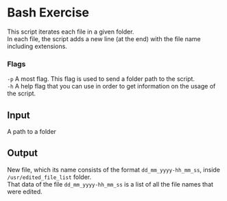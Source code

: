 # Bash Exercise

This script iterates each file in a given folder. <br />
In each file, the script adds a new line (at the end) with the file name including extensions.

### Flags
`-p`  A most flag. This flag is used to send a folder path to the script. <br />
`-h`  A help flag that you can use in order to get information on the usage of the script.

## Input

A path to a folder

## Output

New file, which its name consists of the format `dd_mm_yyyy-hh_mm_ss`, inside `/usr/edited_file_list` folder. <br />
That data of the file `dd_mm_yyyy-hh_mm_ss` is a list of all the file names that were edited.


